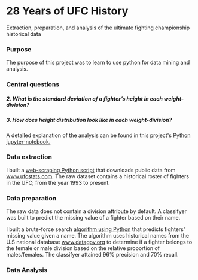 # 28 Years of UFC History
Extraction, preparation, and analysis of the ultimate fighting championship historical data

### Purpose
The purpose of this project was to learn to use python for data mining and analysis.

### Central questions
#####   2. What is the standard deviation of a fighter’s height in each weight-division?
#####   3. How does height distribution look like in each weight-division? 

A detailed explanation of the analysis can be found in this project's [Python jupyter-notebook.](https://github.com/estgarci/UFC-Data-Analysis/blob/main/exploratory_analysis.ipynb)
### Data extraction
I built a [web-scraping Python script](https://github.com/estgarci/UFC-Data-Analysis/blob/main/data/extraction/extract_fighters.py) that downloads public data from www.ufcstats.com. The raw dataset contains a historical roster of fighters in the UFC; from the year 1993 to present.
### Data preparation
The raw data does not contain a division attribute by default. A classifyer was built to predict the missing value of a fighter based on their name.

I built a brute-force search [algorithm using Python](https://github.com/estgarci/UFC-Data-Analysis/blob/main/name_sex_classifier/sex_classifier.py) that predicts fighters' missing value given a name. The algorithm uses historical names from the U.S national database www.datagov.org to determine if a fighter belongs to the female or male division based on the relative proportion of males/females. The classifyer attained 96% precision and 70% recall.

### Data Analysis 

